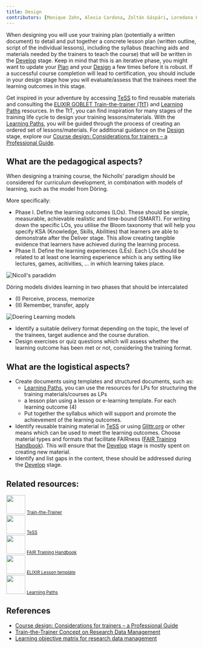 ```yaml
---
title: Design
contributors: [Monique Zahn, Alexia Cardona, Zoltán Gáspári, Loredana Le Pera, Zoi Litou, Jeanne Wilbrandt, Celia van Gelder, Bruna Piereck, Alexander Botzki, Elin Kronander]
---
```


When designing you will use your training plan (potentially a written document) to detail and put together a concrete lesson plan (written outline, script of the individual lessons), including the syllabus (teaching aids and materials needed by the trainers to teach the course) that will be written in the [Develop](develop.md) stage. Keep in mind that this is an iterative phase, you might want to update your [Plan](plan.md) and your [Design](design.md) a few times before it is robust. If a successful course completion will lead to certification, you should include in your design stage how you will evaluate/assess that the trainees meet the learning outcomes in this stage.

Get inspired in your adventure by accessing [TeSS](https://tess.elixir-europe.org/) to find reusable materials and consulting the [ELIXIR GOBLET Train-the-trainer (TtT)](../resources/train-the-trainer) and [Learning Paths](../resources/learning-paths.md) resources. In the TtT, you can find inspiration for many stages of the training life cycle to design your training lessons/materials. With the [Learning Paths](../resources/learning-paths.md), you will be guided through the process of creating an ordered set of lessons/materials. For additional guidance on the [Design](design) stage, explore our [Course design: Considerations for trainers – a Professional Guide](https://f1000research.com/documents/9-1377).

## What are the pedagogical aspects?

When designing a training course, the Nicholls’ paradigm should be considered for curriculum development, in combination with models of learning, such as the model from Döring.  

More specifically:
- Phase I. Define the learning outcomes (LOs). These should be simple, measurable, achievable realistic and time-bound (SMART). For writing down the specific LOs, you utilise the Bloom taxonomy that will help you specify KSA (Knowledge, Skills, Abilities) that learners are able to demonstrate after the Deliver stage. This allow creating tangible evidence that learners have achieved during the learning process.
- Phase II. Define the learning experiences (LEs). Each LOs should be related to at least one learning experience which is any setting like lectures, games, acitivities, ... in which learning takes place. 

![Nicoll's paradidm](assets/img/screenshots/allegra-via-f1000.png)

Döring models divides learning in two phases that should be intercalated
- (I) Perceive, process, memorize
- (II) Remember, transfer, apply

![Doering Learning models](assets/img/screenshots/breath-in-breath-out.png)

* Identify a suitable delivery format depending on the topic, the level of the trainees, target audience and the course duration.
* Design exercises or quiz questions which will assess whether the learning outcome has been met or not, considering the training format.

## What are the logistical aspects?

- Create documents using templates and structured documents, such as:
   - [Learning Paths](../resources/learning-paths.md), you can use the resources for LPs for structuring the training materials/courses as LPs
   - a lesson plan using a lesson or e-learning template. For each learning outcome (4)
   - Put together the syllabus which will support and promote the achievement of the learning outcomes. 
- Identify reusable training material in [TeSS](https://tess.elixir-europe.org/) or using [Glittr.org](https://glittr.org) or other means which can be used to meet the learning outcomes. Choose material types and formats that facilitate FAIRness ([FAIR Training Handbook](../resources/fair-training-handbook.md)). This will ensure that the [Develop](develop.md) stage is mostly spent on creating new material.
- Identify and list gaps in the content, these should be addressed during the [Develop](develop.md) stage.

## Related resources: 

<div class="row mb-2 py-5">
    <div class="col-3 text-center mb-1">
        <img src="assets/img/icons/resource_icon.svg" class="resource-icon mb-2" style="width: 50px; height: 50px;">
        <a class="btn btn-resource d-block py-2 rounded-pill btn-sm" href="train-the-trainer">
            <small>Train-the-Trainer</small>
        </a> 
    </div>
    <div class="col-3 text-center mb-1">
        <img src="assets/img/icons/resource_icon.svg" class="resource-icon mb-2" style="width: 50px; height: 50px;">
        <a class="btn btn-resource d-block py-2 rounded-pill btn-sm" href="tess">
            <small>TeSS</small>
        </a> 
    </div>
    <div class="col-3 text-center mb-1">
        <img src="assets/img/icons/resource_icon.svg" class="resource-icon mb-2" style="width: 50px; height: 50px;">
        <a class="btn btn-resource d-block py-2 rounded-pill btn-sm" href="fair-training-handbook">
            <small>FAIR Training Handbook</small>
        </a> 
    </div>
    <div class="col-3 text-center mb-1">
        <img src="assets/img/icons/resource_icon.svg" class="resource-icon mb-2" style="width: 50px; height: 50px;">
        <a class="btn btn-resource d-block py-2 rounded-pill btn-sm" href="elixir-lesson-template">
            <small>ELIXIR Lesson template</small>
        </a> 
    </div>
    <div class="col-3 text-center mb-1">
        <img src="assets/img/icons/resource_icon.svg" class="resource-icon mb-2" style="width: 50px; height: 50px;">
        <a class="btn btn-resource d-block py-2 rounded-pill btn-sm" href="learning-paths">
            <small>Learning Paths</small>
        </a> 
    </div>
</div>

## References	

- [Course design: Considerations for trainers – a Professional Guide](https://f1000research.com/documents/9-1377)
- [Train-the-Trainer Concept on Research Data Management](https://doi.org/10.5281/zenodo.13927613) 
- [Learning objective matrix for research data management](https://doi.org/10.5281/zenodo.7034477) 



